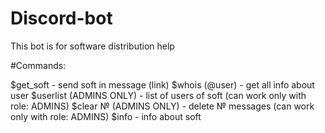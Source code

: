 # Discord-bot
This bot is for software distribution help

#Commands:

$get_soft - send soft in message (link)
$whois (@user) - get all info about user
$userlist (ADMINS ONLY) - list of users of soft (can work only with role: ADMINS)
$clear №  (ADMINS ONLY) - delete № messages (can work only with role: ADMINS)
$info - info about soft
